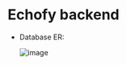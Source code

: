 # Echofy backend

* Database ER:

    ![image](https://github.com/emanuelvsz/echofy-backend/assets/84058517/e171b6c8-c2f9-4564-9fdf-42f04465fc5d)
